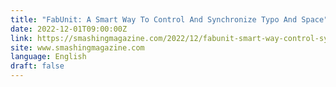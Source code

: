 ```yaml
---
title: "FabUnit: A Smart Way To Control And Synchronize Typo And Space"
date: 2022-12-01T09:00:00Z
link: https://smashingmagazine.com/2022/12/fabunit-smart-way-control-synchronize-typo-space/?utm_medium=RSS&utm_source=news.12bit.vn
site: www.smashingmagazine.com
language: English
draft: false
---
```

